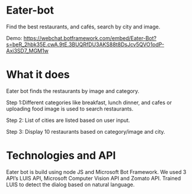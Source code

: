 # Eater-bot
Find the best restaurants, and cafés, search by city and image.

Demo: https://webchat.botframework.com/embed/Eater-Bot?s=beR_2hbk35E.cwA.9tE.3BUQRfDU3AKS88t8DsJcv5QVO1odP-Axi3SD7_MGM1w

# What it does
Eater bot finds the restaurants by image and category.

Step 1:Different categories like breakfast, lunch dinner, and cafes or uploading food image is used to search restaurants.

Step 2: List of cities are listed based on user input.

Step 3: Display 10 restaurants based on category/image and city.

# Technologies and API
Eater bot is build using node JS and Microsoft Bot Framework.
We used 3 API’s LUIS API, Microsoft Computer Vision API and Zomato API.
Trained LUIS to detect the dialog based on natural language.
